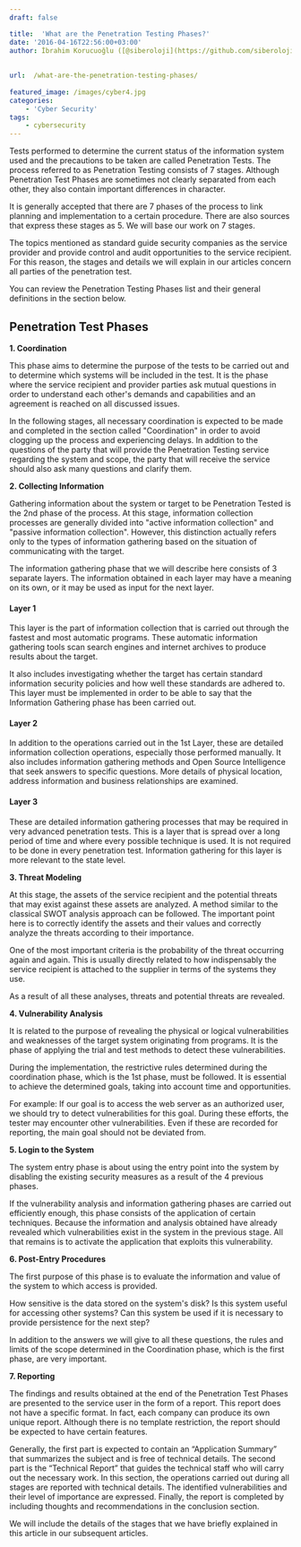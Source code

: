 ```yaml
---
draft: false

title:  'What are the Penetration Testing Phases?'
date: '2016-04-16T22:56:00+03:00'
author: İbrahim Korucuoğlu ([@siberoloji](https://github.com/siberoloji))
 
 
url:  /what-are-the-penetration-testing-phases/
 
featured_image: /images/cyber4.jpg
categories:
    - 'Cyber Security'
tags:
    - cybersecurity
---
```



Tests performed to determine the current status of the information system used and the precautions to be taken are called Penetration Tests. The process referred to as Penetration Testing consists of 7 stages. Although Penetration Test Phases are sometimes not clearly separated from each other, they also contain important differences in character.



It is generally accepted that there are 7 phases of the process to link planning and implementation to a certain procedure. There are also sources that express these stages as 5. We will base our work on 7 stages.



The topics mentioned as standard guide security companies as the service provider and provide control and audit opportunities to the service recipient. For this reason, the stages and details we will explain in our articles concern all parties of the penetration test.



You can review the Penetration Testing Phases list and their general definitions in the section below.



## **Penetration Test Phases**



**1. Coordination**



This phase aims to determine the purpose of the tests to be carried out and to determine which systems will be included in the test. It is the phase where the service recipient and provider parties ask mutual questions in order to understand each other's demands and capabilities and an agreement is reached on all discussed issues.



In the following stages, all necessary coordination is expected to be made and completed in the section called "Coordination" in order to avoid clogging up the process and experiencing delays. In addition to the questions of the party that will provide the Penetration Testing service regarding the system and scope, the party that will receive the service should also ask many questions and clarify them.



**2. Collecting Information**



Gathering information about the system or target to be Penetration Tested is the 2nd phase of the process. At this stage, information collection processes are generally divided into "active information collection" and "passive information collection". However, this distinction actually refers only to the types of information gathering based on the situation of communicating with the target.



The information gathering phase that we will describe here consists of 3 separate layers. The information obtained in each layer may have a meaning on its own, or it may be used as input for the next layer.


#### Layer 1



This layer is the part of information collection that is carried out through the fastest and most automatic programs. These automatic information gathering tools scan search engines and internet archives to produce results about the target.



It also includes investigating whether the target has certain standard information security policies and how well these standards are adhered to. This layer must be implemented in order to be able to say that the Information Gathering phase has been carried out.


#### Layer 2



In addition to the operations carried out in the 1st Layer, these are detailed information collection operations, especially those performed manually. It also includes information gathering methods and Open Source Intelligence that seek answers to specific questions. More details of physical location, address information and business relationships are examined.


#### Layer 3



These are detailed information gathering processes that may be required in very advanced penetration tests. This is a layer that is spread over a long period of time and where every possible technique is used. It is not required to be done in every penetration test. Information gathering for this layer is more relevant to the state level.



**3. Threat Modeling**



At this stage, the assets of the service recipient and the potential threats that may exist against these assets are analyzed. A method similar to the classical SWOT analysis approach can be followed. The important point here is to correctly identify the assets and their values ​​and correctly analyze the threats according to their importance.



One of the most important criteria is the probability of the threat occurring again and again. This is usually directly related to how indispensably the service recipient is attached to the supplier in terms of the systems they use.



As a result of all these analyses, threats and potential threats are revealed.



**4. Vulnerability Analysis**



It is related to the purpose of revealing the physical or logical vulnerabilities and weaknesses of the target system originating from programs. It is the phase of applying the trial and test methods to detect these vulnerabilities.



During the implementation, the restrictive rules determined during the coordination phase, which is the 1st phase, must be followed. It is essential to achieve the determined goals, taking into account time and opportunities.



For example: If our goal is to access the web server as an authorized user, we should try to detect vulnerabilities for this goal. During these efforts, the tester may encounter other vulnerabilities. Even if these are recorded for reporting, the main goal should not be deviated from.



**5. Login to the System**



The system entry phase is about using the entry point into the system by disabling the existing security measures as a result of the 4 previous phases.



If the vulnerability analysis and information gathering phases are carried out efficiently enough, this phase consists of the application of certain techniques. Because the information and analysis obtained have already revealed which vulnerabilities exist in the system in the previous stage. All that remains is to activate the application that exploits this vulnerability.



**6. Post-Entry Procedures**



The first purpose of this phase is to evaluate the information and value of the system to which access is provided.



How sensitive is the data stored on the system's disk? Is this system useful for accessing other systems? Can this system be used if it is necessary to provide persistence for the next step?



In addition to the answers we will give to all these questions, the rules and limits of the scope determined in the Coordination phase, which is the first phase, are very important.



**7. Reporting**



The findings and results obtained at the end of the Penetration Test Phases are presented to the service user in the form of a report. This report does not have a specific format. In fact, each company can produce its own unique report. Although there is no template restriction, the report should be expected to have certain features.



Generally, the first part is expected to contain an “Application Summary” that summarizes the subject and is free of technical details. The second part is the “Technical Report” that guides the technical staff who will carry out the necessary work. In this section, the operations carried out during all stages are reported with technical details. The identified vulnerabilities and their level of importance are expressed. Finally, the report is completed by including thoughts and recommendations in the conclusion section.



We will include the details of the stages that we have briefly explained in this article in our subsequent articles.
